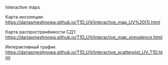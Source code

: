 Interactive maps

Карта инсоляции:
https://dariasmeshnowa.github.io/T1D_UV/interactive_map_UV%20(1).html

Карта распространённости СД1:
https://dariasmeshnowa.github.io/T1D_UV/interactive_map_prevalence.html

Интерактивный график 
https://dariasmeshnowa.github.io/T1D_UV/interactive_scatterplot_UV_T1D.html
